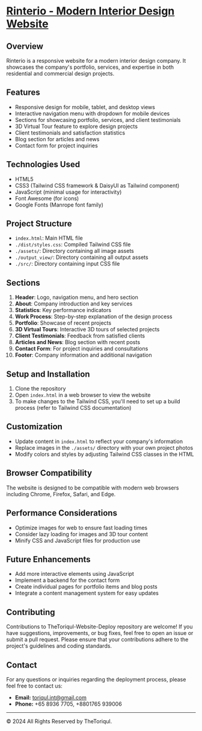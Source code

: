 # [Rinterio - Modern Interior Design Website](https://thetoriqul.github.io/Rinterio-Modern-Interior-Design-Website/)

## Overview

Rinterio is a responsive website for a modern interior design company. It showcases the company's portfolio, services, and expertise in both residential and commercial design projects.

## Features

- Responsive design for mobile, tablet, and desktop views
- Interactive navigation menu with dropdown for mobile devices
- Sections for showcasing portfolio, services, and client testimonials
- 3D Virtual Tour feature to explore design projects
- Client testimonials and satisfaction statistics
- Blog section for articles and news
- Contact form for project inquiries

## Technologies Used

- HTML5
- CSS3 (Tailwind CSS framework & DaisyUI as Tailwind component)
- JavaScript (minimal usage for interactivity)
- Font Awesome (for icons)
- Google Fonts (Manrope font family)

## Project Structure

- `index.html`: Main HTML file
- `./dist/styles.css`: Compiled Tailwind CSS file
- `./assets/`: Directory containing all image assets
- `./output_view/`: Directory containing all output assets
- `./src/`: Directory containing input CSS file

## Sections

1. **Header**: Logo, navigation menu, and hero section
2. **About**: Company introduction and key services
3. **Statistics**: Key performance indicators
4. **Work Process**: Step-by-step explanation of the design process
5. **Portfolio**: Showcase of recent projects
6. **3D Virtual Tours**: Interactive 3D tours of selected projects
7. **Client Testimonials**: Feedback from satisfied clients
8. **Articles and News**: Blog section with recent posts
9. **Contact Form**: For project inquiries and consultations
10. **Footer**: Company information and additional navigation

## Setup and Installation

1. Clone the repository
2. Open `index.html` in a web browser to view the website
3. To make changes to the Tailwind CSS, you'll need to set up a build process (refer to Tailwind CSS documentation)

## Customization

- Update content in `index.html` to reflect your company's information
- Replace images in the `./assets/` directory with your own project photos
- Modify colors and styles by adjusting Tailwind CSS classes in the HTML

## Browser Compatibility

The website is designed to be compatible with modern web browsers including Chrome, Firefox, Safari, and Edge.

## Performance Considerations

- Optimize images for web to ensure fast loading times
- Consider lazy loading for images and 3D tour content
- Minify CSS and JavaScript files for production use

## Future Enhancements

- Add more interactive elements using JavaScript
- Implement a backend for the contact form
- Create individual pages for portfolio items and blog posts
- Integrate a content management system for easy updates

## Contributing

Contributions to TheToriqul-Website-Deploy repository are welcome! If you have suggestions, improvements, or bug fixes, feel free to open an issue or submit a pull request. Please ensure that your contributions adhere to the project's guidelines and coding standards.


## Contact

For any questions or inquiries regarding the deployment process, please feel free to contact us:

- **Email:** toriqul.int@gmail.com
- **Phone:** +65 8936 7705, +8801765 939006

---

© 2024 All Rights Reserved by TheToriqul.